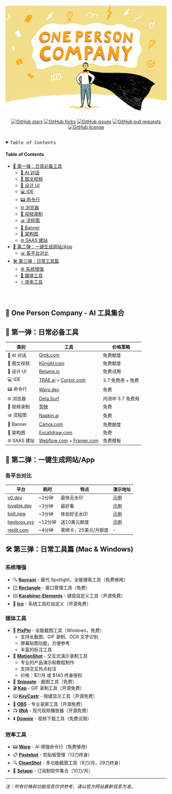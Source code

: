 <div align="center">

![One Person Company AI Tools](./assets/banner.jpg)

[![GitHub stars](https://img.shields.io/github/stars/cyfyifanchen/one-person-company?style=flat-square&logo=github&color=FFD700&logoColor=white&logoBackground=FFA500)](https://github.com/cyfyifanchen/one-person-company/stargazers)
[![GitHub forks](https://img.shields.io/github/forks/cyfyifanchen/one-person-company?style=flat-square&logo=github&color=FFD700&logoColor=white&logoBackground=FFA500)](https://github.com/cyfyifanchen/one-person-company/network)
[![GitHub issues](https://img.shields.io/github/issues/cyfyifanchen/one-person-company?style=flat-square&logo=github&color=FFD700&logoColor=white&logoBackground=FFA500)](https://github.com/cyfyifanchen/one-person-company/issues)
[![GitHub pull requests](https://img.shields.io/github/issues-pr/cyfyifanchen/one-person-company?style=flat-square&logo=github&color=FFD700&logoColor=white&logoBackground=FFA500)](https://github.com/cyfyifanchen/one-person-company/pulls)
[![GitHub license](https://img.shields.io/github/license/cyfyifanchen/one-person-company?style=flat-square&logo=github&color=FFD700&logoColor=white&logoBackground=FFA500)](https://github.com/cyfyifanchen/one-person-company/blob/main/LICENSE)

</div>

<br>

<details open>
  <summary><kbd>Table of Contents</kbd></summary>

#### Table of Contents

- [🌟 第一弹：日常必备工具](#-第一弹日常必备工具)
  - [🤖 AI 对话](#-ai-对话)
  - [🎨 图文视频](#-图文视频)
  - [🎯 设计 UI](#-设计-ui)
  - [💻 IDE](#-ide)
  - [📟 命令行](#-命令行)
  - [🌐 浏览器](#-浏览器)
  - [🎥 视频录制](#-视频录制)
  - [📊 流程图](#-流程图)
  - [🎨 Banner](#-banner)
  - [📐 架构图](#-架构图)
  - [🌐 SAAS 建站](#-saas-建站)
- [🚀 第二弹：一键生成网站/App](#-第二弹一键生成网站app)
  - [📊 各平台对比](#各平台对比)
- [🛠 第三弹：日常工具篇](#-第三弹日常工具篇-mac--windows)
  - [⚙️ 系统增强](#系统增强)
  - [🎥 媒体工具](#媒体工具)
  - [⚡ 效率工具](#效率工具)

####

<br/>

</details>

## 🏢 One Person Company - AI 工具集合


## 🌟 第一弹：日常必备工具

| 类别 | 工具 | 价格策略 |
|------|------|----------|
| 🤖 AI 对话 | [Grok.com](http://Grok.com) | 免费额度 |
| 🎨 图文视频 | [KlingAI.com](http://klingai.com) | 免费额度 |
| 🎯 设计 UI | [Relume.io](http://Relume.io) | 免费试用 |
| 💻 IDE | [TRAE.ai](http://TRAE.ai) + [Cursor.com](http://Cursor.com) | 3.7 免费用 + 免费 |
| 📟 命令行 | [Warp.dev](http://warp.dev) | 免费 |
| 🌐 浏览器 | [Deta.Surf](http://deta.Surf) | 内测中 3.7 免费用 |
| 🎥 视频录制 | [ 剪映 ](https://www.capcut.cn/) | 免费 |
| 📊 流程图 | [Napkin.ai](http://Napkin.ai) | 免费 |
| 🎨 Banner | [Canva.com](http://Canva.com) | 免费额度 |
| 📐 架构图 | [Excalidraw.com](http://Excalidraw.com) | 免费 |
| 🌐 SAAS 建站 | [Webflow.com](http://Webflow.com) + [Framer.com](http://framer.com) | 免费模板 |

## 🚀 第二弹：一键生成网站/App

### 各平台对比

| 平台 | 耗时 | 特点 | 演示地址 |
|------|------|------|----------|
| [v0.dev](http://v0.dev) | ~2分钟 | 最快无水印 | [示例](http://v0-saa-s-landing-page-zucn5j.vercel.app) |
| [lovable.dev](http://lovable.dev) | ~3分钟 | 最好看 | [示例](http://fab-landing-magic.lovable.app) |
| [bolt.new](http://bolt.new) | ~3分钟 | 体验好无水印 | [示例](http://frabjous-liger-0a7f6a.netlify.app) |
| [heyboss.xyz](http://heyboss.xyz) | ~12分钟 | 送10美元额度 | [示例](http://4debce98.heyboss.tech/f28ae845) |
| [replit.com](http://replit.com) | ~4分钟 | 需绑卡，25美元/月额度 | - |

## 🛠 第三弹：日常工具篇 (Mac & Windows)

### 系统增强
- 🔍 **[Raycast](http://raycast.com)** - 替代 Spotlight，全能搜索工具（免费够用）
- 🪟 **[Rectangle](http://rectangleapp.com)** - 窗口管理工具（免费）
- ⌨️ **[Karabiner-Elements](http://karabiner-elements.pqrs.org)** - 键盘自定义工具（开源免费）
- 🔧 **[Ice](http://github.com/jordanbaird/Ice)** - 系统工具栏自定义（开源免费）

### 媒体工具
- 📸 **[PixPin](https://pixpin.cn)** - 全能截图工具（Windows，免费）
  - 支持长截图、GIF 录制、OCR 文字识别
  - 屏幕贴图功能，方便参考
  - 丰富的标注工具
- 🎥 **[MotionShot](https://www.motionshot.io)** - 交互式演示录制工具
  - 专业的产品演示和教程制作
  - 支持交互热点标注
  - 价格：$7/月 或 $140 终身授权
- 📸 **[Snipaste](http://snipaste.com)** - 截图工具（免费）
- 🎬 **[Kap](http://getkap.co)** - GIF 录制工具（开源免费）
- ⌨️ **[KeyCastr](http://github.com/keycastr/keycastr)** - 按键显示工具（开源免费）
- 🎥 **[OBS](http://obsproject.com)** - 专业录屏工具（开源免费）
- 📺 **[IINA](http://iina.io)** - 现代视频播放器（开源免费）
- ⬇️ **[Downie](http://software.charliemonroe.net/downie)** - 视频下载工具（免费试用）

### 效率工具
- 📟 **[Warp](http://warp.dev)** - AI 增强命令行（免费够用）
- 📋 **[Pastebot](http://tapbots.com/pastebot)** - 剪贴板管理（13刀终身）
- 🔍 **[CleanShot](http://cleanshot.com)** - 多功能截图工具（8刀/月，29刀终身）
- 🎁 **[Setapp](http://setapp.com)** - 订阅制软件集合（10刀/月）

---
*注：所有价格和功能信息仅供参考，请以官方网站最新信息为准。*